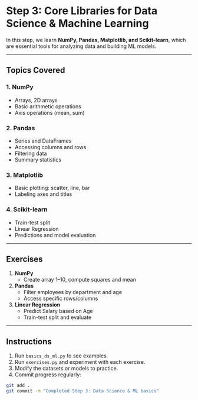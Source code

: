# Step 3: Core Libraries for Data Science & Machine Learning

In this step, we learn **NumPy, Pandas, Matplotlib, and Scikit-learn**, which are essential tools for analyzing data and building ML models.

---

## Topics Covered

### 1. NumPy
- Arrays, 2D arrays
- Basic arithmetic operations
- Axis operations (mean, sum)

### 2. Pandas
- Series and DataFrames
- Accessing columns and rows
- Filtering data
- Summary statistics

### 3. Matplotlib
- Basic plotting: scatter, line, bar
- Labeling axes and titles

### 4. Scikit-learn
- Train-test split
- Linear Regression
- Predictions and model evaluation

---

## Exercises

1. **NumPy**
   - Create array 1–10, compute squares and mean
2. **Pandas**
   - Filter employees by department and age
   - Access specific rows/columns
3. **Linear Regression**
   - Predict Salary based on Age
   - Train-test split and evaluate

---

## Instructions

1. Run `basics_ds_ml.py` to see examples.
2. Run `exercises.py` and experiment with each exercise.
3. Modify the datasets or models to practice.
4. Commit progress regularly:

```bash
git add .
git commit -m "Completed Step 3: Data Science & ML basics"

